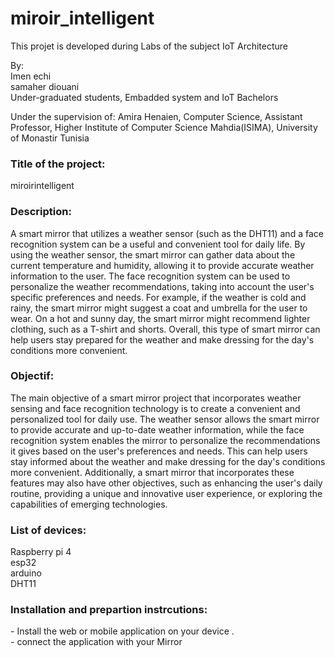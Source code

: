 # miroir_intelligent


This projet is developed during Labs of the subject IoT Architecture

By:<br>
Imen echi<br>
samaher diouani<br>
Under-graduated students, 
Embadded system and IoT Bachelors 


Under the supervision of:
Amira Henaien, 
Computer Science, Assistant Professor,
Higher Institute of Computer Science Mahdia(ISIMA),
University of Monastir Tunisia


<h3>Title of the project:</h3>
miroirintelligent

<h3>Description:</h3>
A smart mirror that utilizes a weather sensor (such as the DHT11) and a face recognition system can be a useful and convenient tool for daily life. By using the weather sensor, the smart mirror can gather data about the current temperature and humidity, allowing it to provide accurate weather information to the user. The face recognition system can be used to personalize the weather recommendations, taking into account the user's specific preferences and needs. For example, if the weather is cold and rainy, the smart mirror might suggest a coat and umbrella for the user to wear. On a hot and sunny day, the smart mirror might recommend lighter clothing, such as a T-shirt and shorts. Overall, this type of smart mirror can help users stay prepared for the weather and make dressing for the day's conditions more convenient.

<h3>Objectif:</h3>
The main objective of a smart mirror project that incorporates weather sensing and face recognition technology is to create a convenient and personalized tool for daily use. The weather sensor allows the smart mirror to provide accurate and up-to-date weather information, while the face recognition system enables the mirror to personalize the recommendations it gives based on the user's preferences and needs. This can help users stay informed about the weather and make dressing for the day's conditions more convenient. Additionally, a smart mirror that incorporates these features may also have other objectives, such as enhancing the user's daily routine, providing a unique and innovative user experience, or exploring the capabilities of emerging technologies.

<h3>List of devices:</h3>
Raspberry pi 4<br>
esp32<br>
arduino<br>
DHT11<br>





<h3>Installation and prepartion instrcutions:</h3> 
- Install the web or mobile application on your device . <br>
- connect the application with your Mirror <br>

